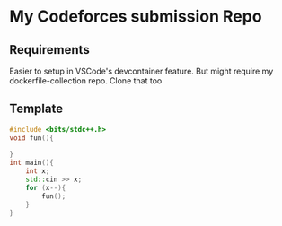 # My Codeforces submission Repo

## Requirements
Easier to setup in VSCode's devcontainer feature. But might require my dockerfile-collection repo. Clone that too

## Template
```cpp
#include <bits/stdc++.h>
void fun(){
    
}
int main(){
    int x;
    std::cin >> x;
    for (x--){
        fun();
    }
}
```
